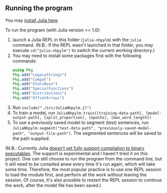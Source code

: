 ## Running the program

You may [install Julia here](https://julialang.org/downloads/).

To run the program (with Julia version >= 1.0):

1. launch a Julia REPL in this folder (`julia-nhpylm`) with the `julia` command.
   (N.B.: If the REPL wasn't launched in that folder, you may execute `cd("julia-nhpylm")` to switch the current working directory.)
2. You may need to install some packages first with the following commands:
    ```julia
    using Pkg
    Pkg.add("LegacyStrings")
    Pkg.add("Compat")
    Pkg.add("StatsBase")
    Pkg.add("SpecialFunctions")
    Pkg.add("Distributions")
    Pkg.add("OffsetArrays")
    ```
3. Run `include("./src/JuliaNhpylm.jl")`
4. To train a model, run `JuliaNhpylm.train([training-data-path], [model-output-path], [split_proportion], [epochs], [max_word_length])`
5. To use a previously saved model to segment (test) sentences, run `JuliaNhpylm.segment("test-data-path", "previously-saved-model-path", "output-file-path")`. The segmented sentences will be saved to the path supplied.

(N.B.: Currently Julia [doesn't yet fully support compilation to binary executables](https://stackoverflow.com/questions/50608970/if-a-julia-script-is-run-from-the-command-line-does-it-need-to-be-re-compiled-e). The support is experimental and I haven't tried it on this project. One can still choose to run the program from the command line, but it will need to be compiled anew every time it's run again, which will take some time. Therefore, the most popular practice is to use one REPL session to load the module first, and perform all the work without leaving the session. Of course, it's also possible to restart the REPL session to continue the work, after the model file has been saved.)
